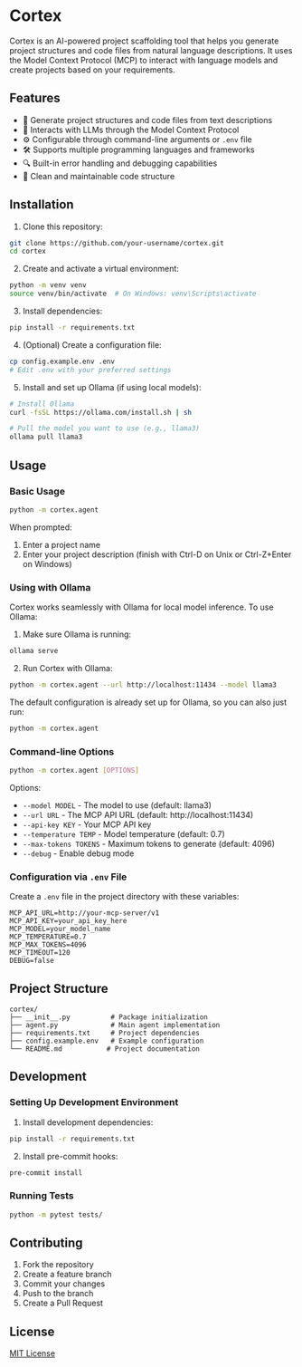 # Cortex

Cortex is an AI-powered project scaffolding tool that helps you generate project structures and code files from natural language descriptions. It uses the Model Context Protocol (MCP) to interact with language models and create projects based on your requirements.

## Features

- 🚀 Generate project structures and code files from text descriptions
- 🤖 Interacts with LLMs through the Model Context Protocol
- ⚙️ Configurable through command-line arguments or `.env` file
- 🛠️ Supports multiple programming languages and frameworks
- 🔍 Built-in error handling and debugging capabilities
- 📝 Clean and maintainable code structure

## Installation

1. Clone this repository:
```bash
git clone https://github.com/your-username/cortex.git
cd cortex
```

2. Create and activate a virtual environment:
```bash
python -m venv venv
source venv/bin/activate  # On Windows: venv\Scripts\activate
```

3. Install dependencies:
```bash
pip install -r requirements.txt
```

4. (Optional) Create a configuration file:
```bash
cp config.example.env .env
# Edit .env with your preferred settings
```

5. Install and set up Ollama (if using local models):
```bash
# Install Ollama
curl -fsSL https://ollama.com/install.sh | sh

# Pull the model you want to use (e.g., llama3)
ollama pull llama3
```

## Usage

### Basic Usage

```bash
python -m cortex.agent
```

When prompted:
1. Enter a project name
2. Enter your project description (finish with Ctrl-D on Unix or Ctrl-Z+Enter on Windows)

### Using with Ollama

Cortex works seamlessly with Ollama for local model inference. To use Ollama:

1. Make sure Ollama is running:
```bash
ollama serve
```

2. Run Cortex with Ollama:
```bash
python -m cortex.agent --url http://localhost:11434 --model llama3
```

The default configuration is already set up for Ollama, so you can also just run:
```bash
python -m cortex.agent
```

### Command-line Options

```bash
python -m cortex.agent [OPTIONS]
```

Options:
- `--model MODEL` - The model to use (default: llama3)
- `--url URL` - The MCP API URL (default: http://localhost:11434)
- `--api-key KEY` - Your MCP API key
- `--temperature TEMP` - Model temperature (default: 0.7)
- `--max-tokens TOKENS` - Maximum tokens to generate (default: 4096)
- `--debug` - Enable debug mode

### Configuration via `.env` File

Create a `.env` file in the project directory with these variables:

```env
MCP_API_URL=http://your-mcp-server/v1
MCP_API_KEY=your_api_key_here
MCP_MODEL=your_model_name
MCP_TEMPERATURE=0.7
MCP_MAX_TOKENS=4096
MCP_TIMEOUT=120
DEBUG=false
```

## Project Structure

```
cortex/
├── __init__.py          # Package initialization
├── agent.py             # Main agent implementation
├── requirements.txt     # Project dependencies
├── config.example.env   # Example configuration
└── README.md           # Project documentation
```

## Development

### Setting Up Development Environment

1. Install development dependencies:
```bash
pip install -r requirements.txt
```

2. Install pre-commit hooks:
```bash
pre-commit install
```

### Running Tests

```bash
python -m pytest tests/
```

## Contributing

1. Fork the repository
2. Create a feature branch
3. Commit your changes
4. Push to the branch
5. Create a Pull Request

## License

[MIT License](LICENSE)